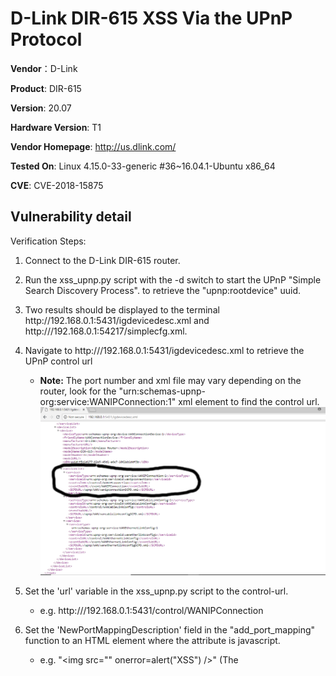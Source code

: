 # D-Link DIR-615 XSS Via the UPnP Protocol #

**Vendor**：D-Link

**Product**: DIR-615

**Version**: 20.07

**Hardware Version**: T1

**Vendor Homepage**: http://us.dlink.com/

**Tested On**: Linux 4.15.0-33-generic #36~16.04.1-Ubuntu x86_64

**CVE**: CVE-2018-15875

## Vulnerability detail ##

Verification Steps:

1. Connect to the D-Link DIR-615 router.
2. Run the xss_upnp.py script with the -d switch to start the UPnP "Simple Search Discovery Process". 
   to retrieve the "upnp:rootdevice" uuid.
3. Two results should be displayed to the terminal http:<span></span>//192.168.0.1:5431/igdevicedesc.xml and http:/<span></span>//192.168.0.1:54217/simplecfg.xml.
4. Navigate to http:/<span></span>//192.168.0.1:5431/igdevicedesc.xml to retrieve the UPnP control url
    - **Note:** The port number and xml file may vary depending on the router, look for the "urn:schemas-upnp-org:service:WANIPConnection:1"
      xml element to find the control url.
    ![alt text](screenshots/control_url.png "")
3. Set the 'url' variable in the xss_upnp.py script to the control-url.
    - e.g. http:/<span></span>//192.168.0.1:5431/control/WANIPConnection
4. Set the 'NewPortMappingDescription' field in the "add_port_mapping" function to an HTML element where the attribute is javascript.
    - e.g. "<img src="" onerror=alert("XSS") />" (The <script> tag caused the page to fail to load, but adding javascript to an attribute worked)
5. Set the "NewInternalClient" field in the "add_port_mapping" function to the D-Link router's local IP address.
6. Run the xss_upnp.py script with the -m switch to add the port mapping.
    - If successful the router should return an xml acknowledgement similar to this
      <?xml version="1.0"?><br/>
        <s:Envelope xmlns:s="http:/<span></span>//schemas.xmlsoap.org/soap/envelope/"><br/>
            <s:Body><br/>
                <u:AddPortMappingResponse xmlns:u="urn:schemas-upnp-org:service:WANIPConnection:1"><br/>
                </u:AddPortMappingResponse>
            </s:Body><br/>
        </s:Envelope>
        
7. Navigate to the router's Advanced->UPnP page to verify the xss.
    ![alt text](screenshots/xss_upnp.png "")
